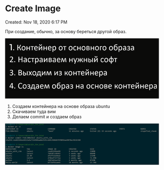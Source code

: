# Create Image

Created: Nov 18, 2020 6:17 PM

При создание, обычно, за основу береться другой образ. 

![Create%20Image%20d5d496fc582d43fa880321e7d78e80e5/Untitled.png](Create%20Image%20d5d496fc582d43fa880321e7d78e80e5/Untitled.png)

1. Создаем контейнера на основе образа ubuntu
2. Скачиваем туда вим
3. Делаем commit и создаем образ

![Create%20Image%20d5d496fc582d43fa880321e7d78e80e5/Untitled%201.png](Create%20Image%20d5d496fc582d43fa880321e7d78e80e5/Untitled%201.png)